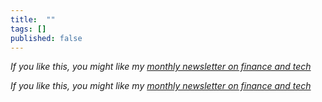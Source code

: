 ```yaml
---
title:  ""  
tags: []
published: false
---
```


*If you like this, you might like my [monthly newsletter on finance and tech](https://avoidboringpeople.substack.com/ "ABP")*

*If you like this, you might like my [monthly newsletter on finance and tech](https://avoidboringpeople.substack.com/ "ABP")*
